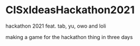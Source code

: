 # CISxIdeasHackathon2021
hackathon 2021 feat. tab, yu, owo and loli

making a game for the hackathon thing in three days
